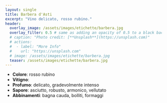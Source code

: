 ```yaml
---
layout: single
title: Barbera d'Asti 
excerpt: "Vino delicato, rosso rubino."
header:
  overlay_image: /assets/images/etichette/barbera.jpg
  overlay_filter: 0.5 # same as adding an opacity of 0.5 to a black background
  # caption: "Photo credit: [**Unsplash**](https://unsplash.com)"
  # actions:
  #  - label: "More Info"
  #    url: "https://unsplash.com"
  # image: /assets/images/etichette/barbera.jpg
  teaser: /assets/images/etichette/barbera.jpg
---
```


- **Colore**: rosso rubino
- **Vitigno**:
- **Profumo**: delicato, gradevolmente intenso 
- **Sapore**: asciutto, robusto, armonico, vellutato
- **Abbinamenti**: bagna cauda, bolliti, formaggi
